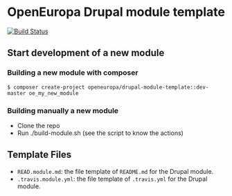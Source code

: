 # OpenEuropa Drupal module template
[![Build Status](https://travis-ci.org/openeuropa/drupal-module-template.svg?branch=master)](https://travis-ci.org/openeuropa/drupal-module-template)


## Start development of a new module

### Building a new module with composer
```
$ composer create-project openeuropa/drupal-module-template::dev-master oe_my_new_module
```

### Building manually a new module
- Clone the repo
- Run ./build-module.sh (see the script to know the actions)

## Template Files
- ```READ.module.md```: the file template of ```README.md``` for the Drupal
  module.
- ```.travis.module.yml```: the file template of ```.travis.yml``` for the
  Drupal module.
